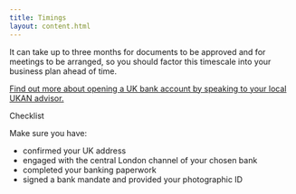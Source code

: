 ```yaml
---
title: Timings
layout: content.html
---
```


It can take up to three months for documents to be approved and for meetings to be arranged, so you should factor this timescale into your business plan ahead of time.

[Find out more about opening a UK bank account by speaking to your local UKAN advisor.](https://www.gov.uk/government/uploads/system/uploads/attachment_data/file/524056/Investor_Support_Directory_of_UK_Advisory_Network_May_2016.pdf)

Checklist

Make sure you have:

- confirmed your UK address
- engaged with the central London channel of your chosen bank
- completed your banking paperwork
- signed a bank mandate and provided your photographic ID